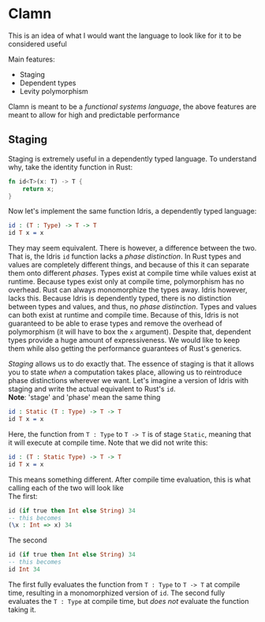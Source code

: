 # Clamn

This is an idea of what I would want the language to look like for it to be considered useful

Main features:
* Staging
* Dependent types
* Levity polymorphism

Clamn is meant to be a *functional systems language*, the above features are meant to allow for high and predictable performance

## Staging

Staging is extremely useful in a dependently typed language. To understand why, take the identity function in Rust:
```rust
fn id<T>(x: T) -> T {
	return x;
}
```
Now let's implement the same function Idris, a dependently typed language:
```idris
id : (T : Type) -> T -> T
id T x = x
```
They may seem equivalent. There is however, a difference between the two. That is, the Idris `id` function lacks a *phase distinction*. In Rust types and values are completely different things, and because of this it can separate them onto different *phases*. Types exist at compile time while values exist at runtime. Because types exist only at compile time, polymorphism has no overhead. Rust can always monomorphize the types away. Idris however, lacks this. Because Idris is dependently typed, there is no distinction between types and values, and thus, no *phase distinction*. Types and values can both exist at runtime and compile time. Because of this, Idris is not guaranteed to be able to erase types and remove the overhead of polymorphism (it will have to box the `x` argument). Despite that, dependent types provide a huge amount of expressiveness. We would like to keep them while also getting the performance guarantees of Rust's generics.

*Staging* allows us to do exactly that. The essence of staging is that it allows you to state *when* a computation takes place, allowing us to reintroduce phase distinctions wherever we want. Let's imagine a version of Idris with staging and write the actual equivalent to Rust's `id`.\
**Note**: 'stage' and 'phase' mean the same thing
```idris
id : Static (T : Type) -> T -> T
id T x = x
```
Here, the function from `T : Type` to `T -> T` is of stage `Static`, meaning that it will execute at compile time. Note that we did not write this:
```idris
id : (T : Static Type) -> T -> T
id T x = x
```
This means something different. After compile time evaluation, this is what calling each of the two will look like\
The first:
```idris
id (if true then Int else String) 34
-- this becomes
(\x : Int => x) 34
```
The second
```idris
id (if true then Int else String) 34
-- this becomes
id Int 34
```
The first fully evaluates the function from `T : Type` to `T -> T` at compile time, resulting in a monomorphized version of `id`. The second fully evaluates the `T : Type` at compile time, but *does not* evaluate the function taking it.